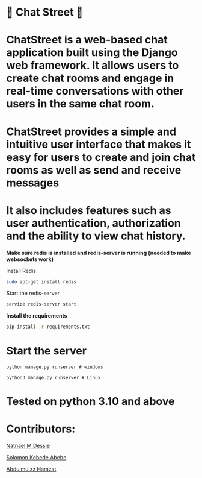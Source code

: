 # 💭 Chat Street 💬

# ChatStreet is a web-based chat application built using the Django web framework. It allows users to create chat rooms and engage in real-time conversations with other users in the same chat room.
# ChatStreet provides a simple and intuitive user interface that makes it easy for users to create and join chat rooms as well as send and receive messages
# It also includes features such as user authentication, authorization and the ability to view chat history.


**Make sure redis is installed and redis-server is running (needed to make websockets work)**

Install Redis
```sh
sudo apt-get install redis
```

Start the redis-server
```sh
service redis-server start
```

**Install the requirements**

```sh
pip install -r requirements.txt
```

# Start the server
    
    python manage.py runserver # windows
    
    python3 manage.py runserver # Linux

# Tested on python 3.10 and above

# Contributors:
   [Natnael M Dessie](https://github.com/Natiman58)
          
   [Solomon Kebede Abebe](https://github.com/Solomon-Kebede)
          
   [Abdulmuizz Hamzat](https://github.com/Abdulmuizz98)
